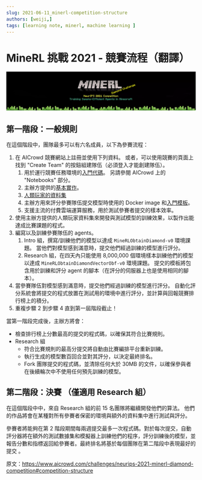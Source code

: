 ```yaml
---
slug: 2021-06-11_minerl-competition-structure
authors: [weiji,]
tags: [learning note, minerl, machine learning ]
--- 
```


# MineRL 挑戰 2021 - 競賽流程（翻譯）

![](./img/01_hero.webp)

## 第一階段：一般規則

在這個階段中，團隊最多可以有六名成員，以下為參賽流程：

1. 在 AICrowd 競賽網站上註冊並使用下列資料。 或者，可以使用競賽的頁面上找到 "Create Team" 的按鈕組建隊伍（必須登入才能創建隊伍）。
    1. 用於運行競賽任務環境的[入門代碼](github.com/minerllabs/competition_submission_starter_template)。 另請參閱 AICrowd 上的 "Notebooks" 部分。
    2. 主辦方提供的[基本實作](https://github.com/minerllabs/baselines)。
    3. [人類玩家的資料集](https://minerl.io/dataset/)
    4. 主辦方用來評分參賽隊伍提交模型時使用的 Docker image 和[入門模板](https://github.com/minerllabs/competition_submission_template)。
    5. 支援主流的付費雲端運算服務，用於測試參賽者提交的樣本效率。 
2. 使用主辦方提供的人類玩家資料集來開發與測試模型的訓練效果，以製作出能達成比賽課題的程式。
3. 編寫以及訓練參賽隊伍的 agents。
    1.  Intro 組，撰寫/訓練他們的模型以達成 `MineRLObtainDiamond-v0` 環境課題。 當他們對模型感到滿意時，提交他們經過訓練的模型進行評分。
    2.  Research 組，在四天內只能使用 8,000,000 個環境樣本訓練他們的模型以達成 `MineRLObtainDiamondVectorObf-v0` 環境課題。 提交的模板將包含用於訓練和評分 agent 的腳本（在評分的伺服器上也是使用相同的腳本）。 
4. 當參賽隊伍對模型感到滿意時，提交他們經過訓練的模型進行評分。 自動化評分系統會將提交的程式放置在測試用的環境中進行評分，並計算與回報競賽排行榜上的積分。 
5. 重複步驟 2 到步驟 4 直到第一屆階段截止！

當第一階段完成後，主辦方將會：

- 檢查排行榜上分數最高的提交的程式碼，以確保其符合比賽規則。 
- Research 組
  - 符合比賽規則的最高分提交將自動由比賽編排平台重新訓練。 
  - 執行生成的模型數百回合並對其評分，以決定最終排名。 
  - Fork 團隊提交的程式碼，並清除任何大於 30MB 的文件，以確保參與者在後續輪次中不使用任何預先訓練的模型。

## 第二階段：決賽 （僅適用 Research 組）

在這個階段中中，來自 Research 組的前 15 名團隊將繼續開發他們的算法。 他們的作品將會在某種對所有參賽者保密的環境與額外的資料集中進行測試與評分。 

參賽者將能夠在第 2 階段期間每兩週提交最多一次程式碼。對於每次提交，自動評分器將在額外的測試數據集和模擬器上訓練他們的程序，評分訓練後的模型，並報告分數和指標返回給參賽者。最終排名將基於每個團隊在第二階段中表現最好的提交 。

原文：https://www.aicrowd.com/challenges/neurips-2021-minerl-diamond-competition#competition-structure